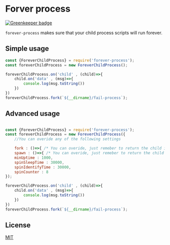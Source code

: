 # Forver process

[![Greenkeeper badge](https://badges.greenkeeper.io/hisco/forever-process.svg)](https://greenkeeper.io/)

`forever-process` makes sure that your child process scripts will run forever.

## Simple usage

```js
const {ForeverChildProcess} = require('forever-process');
const foreverChildProcess = new ForeverChildProcess();

foreverChildProcess.on('child' , (child)=>{
    child.on('data' , (msg)=>{
        console.log(msg.toString())
    })
})
foreverChildProcess.fork(`${__dirname}/fail-process`);

```

## Advanced usage

```js

const {ForeverChildProcess} = require('forever-process');
const foreverChildProcess = new ForeverChildProcess({
    //You can overide any of the following settings

    fork : ()=>{ /* You can overide, just remeber to return the child instance */},
    spawn : ()=>{ /* You can overide, just remeber to return the child instance */},
    minUptime : 1000,
    spinSleepTime : 30000,
    spinIdentifyTime : 30000,
    spinCounter : 8
});

foreverChildProcess.on('child' , (child)=>{
    child.on('data' , (msg)=>{
        console.log(msg.toString())
    })
})
foreverChildProcess.fork(`${__dirname}/fail-process`); 

```
## License

  [MIT](LICENSE)